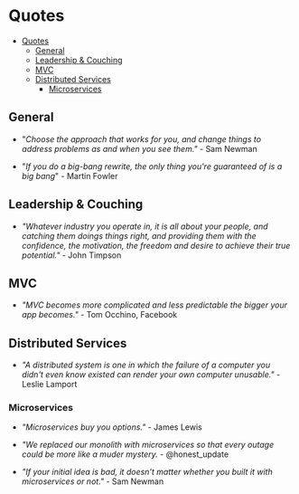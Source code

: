 # Quotes

- [Quotes](#quotes)
  - [General](#general)
  - [Leadership & Couching](#leadership--couching)
  - [MVC](#mvc)
  - [Distributed Services](#distributed-services)
    - [Microservices](#microservices)

## General

* "*Choose the approach that works for you, and change things to address problems as and when you see them."* - Sam Newman

* "*If you do a big-bang rewrite, the only thing you're guaranteed of is a big bang*" - Martin Fowler

## Leadership & Couching

* *"Whatever industry you operate in, it is all about your people, and catching them doings things right, and providing them with the confidence, the motivation, the freedom and desire to achieve their true potential."* - John Timpson

## MVC

* *"MVC becomes more complicated and less predictable the bigger your app becomes."* - Tom Occhino, Facebook

## Distributed Services

* *"A distributed system is one in which the failure of a computer you didn't even know existed can render your own computer unusable."* - Leslie Lamport

### Microservices

* *"Microservices buy you options."* - James Lewis

* *"We replaced our monolith with microservices so that every outage could be more like a muder mystery.* - @honest_update

* *"If your initial idea is bad, it doesn't matter whether you built it with microservices or not."* - Sam Newman
